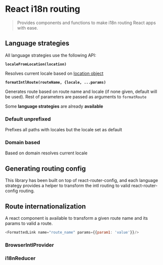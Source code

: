 # React i18n routing
> Provides components and functions to make i18n routing React apps with ease.

## Language strategies

All language strategies use the following API:

**`localeFromLocation(location)`**

Resolves current locale based on [location object](https://developer.mozilla.org/en-US/docs/Web/API/Location)

**`formatIntlRoute(routeName, {locale, ...params)`**

Generates route based on route name and locale (if none given, default will be used). Rest of parameters are passed as
arguments to `formatRoute`

Some **language strategies** are already **available**

### Default unprefixed

Prefixes all paths with locales but the locale set as default

### Domain based

Based on domain resolves current locale

## Generating routing config

This library has been built on top of react-router-config, and each language strategy provides a helper to transform
the intl routing to valid react-router-config routing.

## Route internationalization

A react component is available to transform a given route name and its params to valid a route.

```js
<FormattedLink name="route_name" params={{param1: 'value'}}/>
```

### BrowserIntlProvider

### i18nReducer
